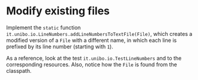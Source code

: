 # Modify existing files

Implement the `static` function `it.unibo.io.LineNumbers.addLineNumbersToTextFile(File)`,
which creates a modified version of a `File` with a different name,
in which each line is prefixed by its line number (starting with `1`).

As a reference, look at the test `it.unibo.io.TestLineNumbers` and to the corresponding resources.
Also, notice how the `File` is found from the classpath.